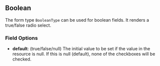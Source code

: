 ## Boolean

The form type `BooleanType` can be used for boolean fields. It renders a
true/false radio select.

### Field Options

-   **default**: (true/false/null) The initial value to be set if the
    value in the resource is null. If this is null (default), none of
    the checkboxes will be checked.

